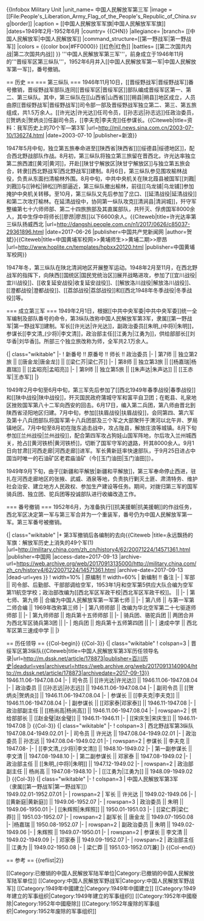 {{Infobox Military Unit
|unit_name= 中国人民解放军第三军
|image = [[File:People's_Liberation_Army_Flag_of_the_People's_Republic_of_China.svg|border]]
|caption = [[中国人民解放军军旗|中国人民解放军军旗]]
|dates=1949年2月-1952年6月
|country= {{CHN}}
|allegiance=
|branch= [[中国人民解放军|中国人民解放军]]
|command_structure=[[第一野战军|第一野战军]]
|colors = {{color box|#FF0000}} [[红色|红色]]
|battles= [[第二次国共内战|第二次国共内战]]
}}
'''中国人民解放军第三军'''，前身成立于1946年11月的'''晋绥军区第三纵队'''，1952年6月并入[[中国人民解放军第一军|中国人民解放军第一军]]，番号撤销。

== 历史 ==
=== 第三纵队 ===
1946年11月10日，[[晋绥野战军|晋绥野战军]]番号撤销，晋绥野战军部队连同[[晋绥军区|晋绥军区]]部队编成晋绥军区第一、第二、第三纵队。其中，第三纵队在[[山西省|山西省]][[朔县|朔县]]地区成立，人员由原[[晋绥野战军|晋绥野战军]]司令部一部及晋绥野战军独立第二、第三、第五旅组成，共1.5万余人。[[许光达|许光达]]任司令员，[[孙志远|孙志远]]任政治委员，[[贺炳炎|贺炳炎]]任副司令员，[[李夫克|李夫克]]任参谋长。<ref name=sina>{{Citeweb|title=资料：我军历史上的70个军—第3军 |url=http://mil.news.sina.com.cn/2003-07-10/136274.html |date=2003-07-10 |publisher=新浪}}</ref>

1947年5月中旬，独立第五旅奉命进至[[陕西省|陕西省]][[绥德县|绥德地区]]，配合西北野战部队作战。8月初，第三纵队将独立第三旅留在晋西北，许光达率独立第二旅西渡[[黄河|黄河]]，开赴[[陕甘宁解放区|陕甘宁解放区]]与独立第五旅会合，转隶[[西北野战军|西北野战军]]建制。8月6日，第三纵队参见围攻榆林战役，负责从东面扫清榆林外围。8月中旬，中共中央机关在陕北葭县被国军[[刘戡|刘戡]]与[[钟松|钟松]]所部逼近，第三纵队撤出榆林，前往[[乌龙铺|乌龙铺]]参加掩护中央机关转移。至10月，第三纵队又先后参加了岔口、[[延清战役|延清战役]]和第二次攻打榆林。在延清战役中，协同第一纵队攻克[[清涧县|清涧城]]，歼守军整编第七十六师师部、第二十四旅旅部及其直属部队，共歼灭、俘虏国军8000余人，其中生俘中将师长[[廖昂|廖昂]]以下6600余人。<ref name=sina/><ref name=xgd>{{Citeweb|title=许光达率第三纵队扬威西北 |url=http://dangshi.people.com.cn/n1/2017/0626/c85037-29361896.html |date=2017-06-26 |publisher=中国共产党新闻网 |author=贺斌}}</ref><ref>{{Citeweb|title=中国黄埔军校网>>黄埔师生>>黄埔二期>>廖昂 |url=http://www.hoplite.cn/templates/hpbxx20120.html |publisher=中国黄埔军校网}}</ref>

1947年冬，第三纵队在陕北清涧地区开展整军运动。1948年2月至11月，在西北野战军的指挥下，向陕西[[国统区|国民党统治区]]展开战略进攻，参加了[[宜川战役|宜川战役]]、[[收复延安战役|收复延安战役]]、[[解放洛川战役|解放洛川战役]]、[[澄都战役|澄都战役]]、[[荔郃战役|荔郃战役]]和[[西北1948年冬季战役|冬季战役]]等。<ref name=sina/>

=== 成立第三军 ===
1949年2月1日，根据[[中共中央军委|中共中央军委]]统一全军编制及部队番号的命令，第3纵队改称中国人民解放军第3军，隶属[[第一野战军|第一野战军]]建制。军长[[许光达|许光达]]，副政治委员[[朱明_(中将)|朱明]]，参谋长[[李文清_(少将)|李文清]]，政治部主任[[江勇为|江勇为]]，供给部部长[[刘华香|刘华香]]。所部三个独立旅改称为师，全军共2.1万余人。<ref name=sina/>

{| class="wikitable"
|-
! 新番号 !! 原番号 !! 师长 !! 政治委员
|-
| 第7师 || 独立第2旅 || [[唐金龙|唐金龙]] || [[梁仁芥|梁仁芥]]
|-
| 第8师 || 独立第3旅 || [[杨嘉瑞|杨嘉瑞]] || [[孟昭亮|孟昭亮]]
|-
| 第9师 || 独立第5旅 || [[朱声达|朱声达]] || [[王赤军|王赤军]]
|}

1949年2月中旬至6月中旬，第三军先后参加了[[西北1949年春季战役|春季战役]]和[[陕中战役|陕中战役]]，歼灭国民政府蒲城守军和富平自卫团；在乾县、礼泉地区挫败国军第八十二军向西安的回击。6月17日，编入第二兵团，第八师由晋北到陕西省泾阳地区归建。7月中旬，参加[[扶眉战役|扶眉战役]]，会同第四、第六军及第十八兵团部队将国军第十八兵团部及三个军之大部聚歼于渭河以北午井、罗局镇地区。7月中旬至8月初在陇东追击战中，攻占陇县，解放庄浪等城镇。8月下旬参加[[兰州战役|兰州战役]]，配合第四军攻占狗娃山国军阵地，尔后攻入兰州城西关，抢占[[黄河铁桥|黄河铁桥]]，切断了国军守军的退路，歼其8000余人。9月1日向甘肃[[河西走廊|河西走廊]]进军。军长黄新廷率快速部队，于9月25日进占中国当时唯一的石油矿区老君庙油矿（今[[玉门油田|玉门油田]]）。<ref name=sina/>

1949年9月下旬，由于[[新疆和平解放|新疆和平解放]]，第三军奉命停止西进，驻扎在河西走廊地区的张掖、武威、酒泉等地，负责执行剿灭土匪、肃清特务、维护社会治安、建立地方人民政权、参加生产建设等任务。期间，对拨归第三军的国军骑兵团、独立团、驼兵团等投诚部队进行收编改造工作。<ref name=sina/>

=== 番号撤销 ===
1952年6月，为准备执行[[抗美援朝|抗美援朝]]的作战任务，西北军区决定第一军与第三军合并为一个重装军，番号仍为中国人民解放军第一军。第三军番号被撤销。<ref name=sina/>

{| class="wikitable"
|+ 第3军撤销后各编制的去向<ref>{{Citeweb |title=永远飘扬的军旗：解放军历史上消失的49个军(1) |url=http://military.china.com/zh_cn/history4/62/20071224/14571361.html |publisher=中国网 |access-date=2017-09-13 |archive-url=https://web.archive.org/web/20170913135000/http://military.china.com/zh_cn/history4/62/20071224/14571361.html |archive-date=2017-09-13 |dead-url=yes }}</ref>
! width=10% | 原编制 !! width=60% | 新编制 !! 备注
|-
| 军部 || 司令部、后勤部、干部部调给空军，1953年1月和空军第5供应大队合编为空军第11航空学校；政治部改编为[[西北军区军政干校|西北军区军政干校]]。 || 
|-
| 第七师、第九师 || 合编为中国人民解放军第一军第七师 || 
|-
| 第八师 || 与第一军第二师合编 || 1969年改称第三师
|-
| 第八师师部 || 改编为华北空军第二十七驱逐师师部 || 
|-
| 第九师师部 || 炮兵第十五师师部 || 
|-
| 骑兵团、骆驼兵团 || 两团合并为西北军区骑兵第3团 || 
|-
| 炮兵团 || 炮兵第十五师第四团 || 
|-
| 速成中学 || 西北军区第三速成中学 || 
|}

== 历任领导 ==
{{Col-begin}}
{{Col-3}}
{| class="wikitable"
! colspan=3 | 晋绥军区第3纵队<ref name=dssk>{{Citeweb|title=中国人民解放军第3军历任领导名录|url=http://m.dssk.net/article/178873|publisher=百川历史|deadurl=yes|archiveurl=https://web.archive.org/web/20170913140904/http://m.dssk.net/article/178873|archivedate=2017-09-13}}</ref><br />1946.11.06-1947.08.04
|-
| 司令员 || [[许光达|许光达]] || 1946.11.06-1947.08.04
|-
| 政治委员 || [[孙志远|孙志远]] || 1946.11.06-1947.08.04
|-
| 副司令员 || [[贺炳炎|贺炳炎]] || 1946.11.06-1947.08.04
|-
| 参谋长 || [[李夫克|李夫克]] || 1946.11.06-1947.08.04
|-
| 副参谋长 || [[邓家泰|邓家泰]] || 1946.11-1947.08
|-
| 政治部副主任 || [[杨尚高|杨尚高]] || 1946.11.06-1947.08.04
|-
| rowspan=2 | 供给部部长 || [[赵金璧|赵金璧]] || 1946.11-1946.11
|-
| [[宋庆生|宋庆生]] || 1946.11-1947.08
|}
{{Col-3}}
{| class="wikitable"
|-
! colspan=3 | 西北野战军第3纵队<ref name=dssk/><br />1947.08.04-1949.02.01
|-
| 司令员 || 许光达 || 1947.08.04-1949.02.01
|-
| 政治委员 || 孙志远 || 1947.08.04-1949.02.01
|-
| rowspan=2 | 参谋长 || 李夫克 || 1947.08- 
|-
| [[李文清_(少将)|李文清]] || 1948.10-1949.02 
|-
| 第一副参谋长 || 李文清 || 1947.08-1948.10
|-
| 第二副参谋长 || 邓家泰 || 1947.08-1949.02
|-
| 政治部主任 || [[朱明_(中将)|朱明]] || 1947.12-1949.02 
|-
| rowspan=2 | 政治部副主任 || 杨尚高 || 1947.08-1948.10
|-
| [[江勇为|江勇为]] || 1948.09-1949.02
|}
{{Col-3}}
{| class="wikitable"
|-
! colspan=3 | 中国人民解放军第3军<ref name=dssk/><br />（隶属[[第一野战军|第一野战军]]）<br />1949.02.01-1952.07.01
|-
| rowspan=2 | 军长 || 许光达 || 1949.02-1949.06
|-
| [[黄新庭|黄新庭]] || 1949.06-1952.07
|-
| rowspan=3 | 政治委员 || 朱明 || 1949.06-1950.01
|-
| [[朱辉照|朱辉照]] || 1950.01-1951.03
|-
| [[梁仁莽|梁仁莽]] || 1951.03-1952.07
|-
| rowspan=2 | 副军长 || 唐金龙 || 1949.07-1950.08
|-
|杨嘉瑞 || 1950.08-1952.07
|-
| rowspan=2 | 副政治委员 || 朱明 || 1949.02-1949.06
|-
| 朱辉照 || 1949.07-1950.01
|-
| rowspan=2 | 参谋长 || 李文清 || 1949.02-1949.09
|-
| 邓家泰 || 1949.09-1952.07
|-
| rowspan=2 | 政治部主任 || 江勇为 || 1949.02-1950.08
|-
| 梁仁莽 || 1951.03-1952.07[兼]
|}
{{Col-end}}

== 参考 ==
{{reflist|2}}

[[Category:已撤销的中国人民解放军陆军单位|Category:已撤销的中国人民解放军陆军单位]]
[[Category:中国人民解放军野战军|Category:中国人民解放军野战军]]
[[Category:1949年中國建立|Category:1949年中國建立]]
[[Category:1949年建立的军事组织|Category:1949年建立的军事组织]]
[[Category:1952年中國廢除|Category:1952年中國廢除]]
[[Category:1952年废除的军事组织|Category:1952年废除的军事组织]]